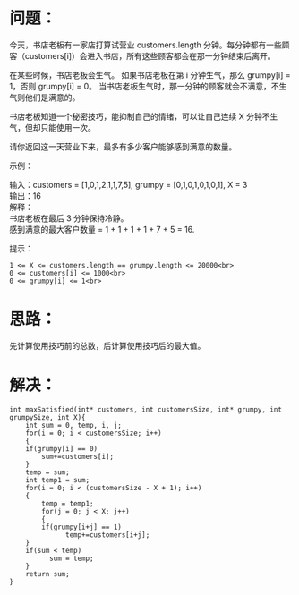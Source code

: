 问题：
======
今天，书店老板有一家店打算试营业 customers.length 分钟。每分钟都有一些顾客（customers[i]）会进入书店，所有这些顾客都会在那一分钟结束后离开。<br>

在某些时候，书店老板会生气。 如果书店老板在第 i 分钟生气，那么 grumpy[i] = 1，否则 grumpy[i] = 0。 当书店老板生气时，那一分钟的顾客就会不满意，不生气则他们是满意的。<br>

书店老板知道一个秘密技巧，能抑制自己的情绪，可以让自己连续 X 分钟不生气，但却只能使用一次。<br>

请你返回这一天营业下来，最多有多少客户能够感到满意的数量。<br>
 

示例：<br>

输入：customers = [1,0,1,2,1,1,7,5], grumpy = [0,1,0,1,0,1,0,1], X = 3<br>
输出：16<br>
解释：<br>
书店老板在最后 3 分钟保持冷静。<br>
感到满意的最大客户数量 = 1 + 1 + 1 + 1 + 7 + 5 = 16.<br>

 

提示：<br>

    1 <= X <= customers.length == grumpy.length <= 20000<br>
    0 <= customers[i] <= 1000<br>
    0 <= grumpy[i] <= 1<br>
    
思路：
======
先计算使用技巧前的总数，后计算使用技巧后的最大值。

解决：
======
```
int maxSatisfied(int* customers, int customersSize, int* grumpy, int grumpySize, int X){
    int sum = 0, temp, i, j;
    for(i = 0; i < customersSize; i++)
    {
	if(grumpy[i] == 0)
        sum+=customers[i];
    }
    temp = sum;
    int temp1 = sum;
    for(i = 0; i < (customersSize - X + 1); i++)
    {
        temp = temp1;
        for(j = 0; j < X; j++)
        {
	    if(grumpy[i+j] == 1)
              temp+=customers[i+j];
	}
	if(sum < temp)
          sum = temp;
    }
    return sum;
}
```
